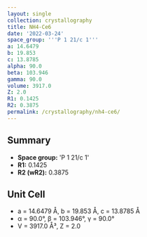```yaml
---
layout: single
collection: crystallography
title: NH4-Ce6
date: '2022-03-24'
space_group: '''P 1 21/c 1'''
a: 14.6479
b: 19.853
c: 13.8785
alpha: 90.0
beta: 103.946
gamma: 90.0
volume: 3917.0
Z: 2.0
R1: 0.1425
R2: 0.3875
permalink: /crystallography/nh4-ce6/
---
```


## Summary

- **Space group:** 'P 1 21/c 1'
- **R1:** 0.1425
- **R2 (wR2):** 0.3875

## Unit Cell
- a = 14.6479 Å, b = 19.853 Å, c = 13.8785 Å
- α = 90.0°, β = 103.946°, γ = 90.0°
- V = 3917.0 Å³, Z = 2.0
